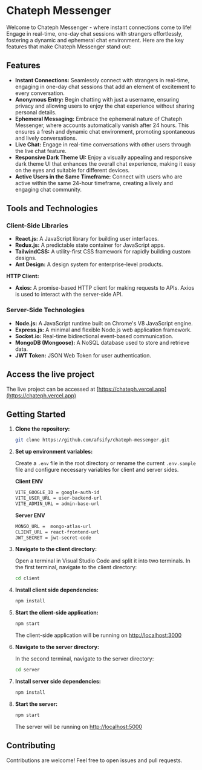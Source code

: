 # Chateph Messenger

Welcome to Chateph Messenger - where instant connections come to life! Engage in real-time, one-day chat sessions with strangers effortlessly, fostering a dynamic and ephemeral chat environment. Here are the key features that make Chateph Messenger stand out:

## Features

- **Instant Connections:** Seamlessly connect with strangers in real-time, engaging in one-day chat sessions that add an element of excitement to every conversation.
- **Anonymous Entry:** Begin chatting with just a username, ensuring privacy and allowing users to enjoy the chat experience without sharing personal details.
- **Ephemeral Messaging:** Embrace the ephemeral nature of Chateph Messenger, where accounts automatically vanish after 24 hours. This ensures a fresh and dynamic chat environment, promoting spontaneous and lively conversations.
- **Live Chat:** Engage in real-time conversations with other users through the live chat feature.
- **Responsive Dark Theme UI:** Enjoy a visually appealing and responsive dark theme UI that enhances the overall chat experience, making it easy on the eyes and suitable for different devices.
- **Active Users in the Same Timeframe:** Connect with users who are active within the same 24-hour timeframe, creating a lively and engaging chat community.

## Tools and Technologies

### Client-Side Libraries

- **React.js:** A JavaScript library for building user interfaces.
- **Redux.js:** A predictable state container for JavaScript apps.
- **TailwindCSS:** A utility-first CSS framework for rapidly building custom designs.
- **Ant Design:** A design system for enterprise-level products.

**HTTP Client:**

- **Axios:** A promise-based HTTP client for making requests to APIs. Axios is used to interact with the server-side API.

### Server-Side Technologies

- **Node.js:** A JavaScript runtime built on Chrome's V8 JavaScript engine.
- **Express.js:** A minimal and flexible Node.js web application framework.
- **Socket.io:** Real-time bidirectional event-based communication.
- **MongoDB (Mongoose):** A NoSQL database used to store and retrieve data.
- **JWT Token:** JSON Web Token for user authentication.

## Access the live project

The live project can be accessed at [https://chateph.vercel.app](https://chateph.vercel.app)

## Getting Started

1. **Clone the repository:**

   ```bash
   git clone https://github.com/afsify/chateph-messenger.git
   ```

2. **Set up environment variables:**

    Create a `.env` file in the root directory or rename the current `.env.sample` file and configure necessary variables for client and server sides.

    **Client ENV**

   ```bash
   VITE_GOOGLE_ID = google-auth-id
   VITE_USER_URL = user-backend-url
   VITE_ADMIN_URL = admin-base-url
   ```

    **Server ENV**

   ```bash
   MONGO_URL =  mongo-atlas-url
   CLIENT_URL = react-frontend-url
   JWT_SECRET = jwt-secret-code
   ```

3. **Navigate to the client directory:**

    Open a terminal in Visual Studio Code and split it into two terminals. In the first terminal, navigate to the client directory:

    ```bash
    cd client
    ```

4. **Install client side dependencies:**

    ```bash
    npm install
    ```

5. **Start the client-side application:**

    ```bash
    npm start
    ```

    The client-side application will be running on [http://localhost:3000](http://localhost:3000)

6. **Navigate to the server directory:**

    In the second terminal, navigate to the server directory:

    ```bash
    cd server
    ```

7. **Install server side dependencies:**

    ```bash
    npm install
    ```

8. **Start the server:**

    ```bash
    npm start
    ```

    The server will be running on [http://localhost:5000](http://localhost:5000)

## Contributing

Contributions are welcome! Feel free to open issues and pull requests.
